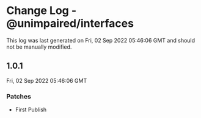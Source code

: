 # Change Log - @unimpaired/interfaces

This log was last generated on Fri, 02 Sep 2022 05:46:06 GMT and should not be manually modified.

## 1.0.1
Fri, 02 Sep 2022 05:46:06 GMT

### Patches

- First Publish

